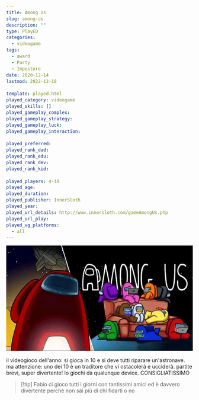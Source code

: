 ```yaml
---
title: Among Us
slug: among-us
description: ""
type: PlayED
categories:
  - videogame
tags:
  - award
  - Party
  - Impostore
date: 2020-12-14
lastmod: 2022-12-18

template: played.html
played_category: videogame
played_skills: []
played_gameplay_complex: 
played_gameplay_strategy: 
played_gameplay_luck: 
played_gameplay_interaction: 

played_preferred: 
played_rank_dad: 
played_rank_edu: 
played_rank_dev: 
played_rank_kid: 

played_players: 4-10
played_age: 
played_duration: 
played_publisher: InnerSloth
played_year: 
played_url_details: http://www.innersloth.com/gameAmongUs.php
played_url_play: 
played_vg_platforms:
  - all
---
```


![](../../assets/img/played/videogame/amongus.webp)

il videogioco dell'anno: si gioca in 10 e si deve tutti riparare un'astronave.
ma attenzione: uno dei 10 è un traditore che vi ostacolerà e ucciderà.
partite brevi, super divertente!
lo giochi da qualunque device.
CONSIGLIATISSIMO

> [!tip] Fabio
> ci gioco tutti i giorni con tantissimi amici ed è davvero divertente perché non sai più di chi fidarti o no
